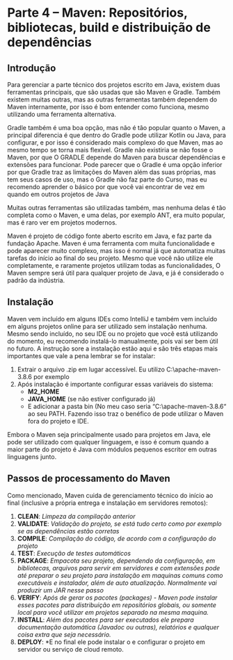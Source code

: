 # Parte 4 – Maven: Repositórios, bibliotecas, build e distribuição de dependências

Introdução
----------

Para gerenciar a parte técnico dos projetos escrito em Java, existem duas ferramentas principais, que são usadas que são Maven e Gradle. Também existem muitas outras, mas as outras ferramentas também dependem do Maven internamente, por isso é bom entender como funciona, mesmo utilizando uma ferramenta alternativa.

Gradle também é uma boa opção, mas não é tão popular quanto o Maven, a principal diferencia é que dentro do Gradle pode utilizar Kotlin ou Java, para configurar, e por isso é considerado mais complexo do que Maven, mas ao mesmo tempo se torna mais flexível. Gradle não existiria se não fosse o Maven, por que O GRADLE depende do Maven para buscar dependências e extensões para funcionar. Pode parecer que o Gradle é uma opção inferior por que Gradle traz as limitações do Maven além das suas próprias, mas tem seus casos de uso, mas o Gradle não faz parte do Curso, mas eu recomendo aprender o básico por que você vai encontrar de vez em quando em outros projetos de Java

Muitas outras ferramentas são utilizadas também, mas nenhuma delas é tão completa como o Maven, e uma delas, por exemplo ANT, era muito popular, mas é raro ver em projetos modernos.

Maven é projeto de código fonte aberto escrito em Java, e faz parte da fundação Apache. Maven é uma ferramenta com muita funcionalidade e pode aparecer muito complexo, mas isso é normal já que automatiza muitas tarefas do início ao final do seu projeto. Mesmo que você não utilize ele completamente, e raramente projetos utilizam todas as funcionalidades, O Maven sempre será útil para qualquer projeto de Java, e já é considerado o padrão da indústria.

Instalação
----------

Maven vem incluído em alguns IDEs como IntelliJ e também vem incluído em alguns projetos online para ser utilizado sem instalação nenhuma. Mesmo sendo incluído, no seu IDE ou no projeto que você está utilizando do momento, eu recomendo instalá-lo manualmente, pois vai ser bem útil no futuro. A instrução sore a instalação estão aqui e são três etapas mais importantes que vale a pena lembrar se for instalar:

1. Extrair o arquivo .zip em lugar accessível. Eu utilizo C:\apache-maven-3.8.6 por exemplo
2. Após instalação é importante configurar essas variáveis do sistema:
   * **M2_HOME**
   * **JAVA_HOME** (se não estiver configurado já)
   * E adicionar a pasta bin (No meu caso seria “C:\apache-maven-3.8.6“ ao seu PATH.
Fazendo isso traz o benéfico de pode utilizar o Maven fora do projeto e IDE.

Embora o Maven seja principalmente usado para projetos em Java, ele pode ser utilizado com qualquer linguagem, e isso é comum quando a maior parte do projeto é Java com módulos pequenos escritor em outras linguagens junto.

Passos de processamento do Maven
--------------------------------

Como mencionado, Maven cuida de gerenciamento técnico do início ao final (inclusive a própria entrega e instalação em servidores remotos):

1. **CLEAN**: *Limpeza da compilação anterior*
2. **VALIDATE**: *Validação do projeto, se está tudo certo como por exemplo se as dependências estão corretas*
3. **COMPILE**: *Compilação do código, de acordo com a configuração do projeto*
4. **TEST**: *Execução de testes automáticos*
5. **PACKAGE**: *Empacota seu projeto, dependendo da configuração, em bibliotecas, arquivos para servir em servidores e com extensões pode até preparar o seu projeto para instalação em maquinas comuns como executáveis e instalador, além de auto atualização. Normalmente vai produzir um JAR nesse passo* 
6. **VERIFY**: *Após de gerar os pacotes (packages) - Maven pode instalar esses pacotes para distribuição em repositórios globais, ou somente local para você utilizar em projetos separado na mesma maquina.*
7. **INSTALL**: *Além dos pacotes para ser executados ele prepara documentação automática (Javadoc ou outras), relatórios e qualquer coisa extra que seja necessário.*
8. **DEPLOY**: *E no final ele pode instalar o e configurar o projeto em servidor ou serviço de cloud remoto. 
